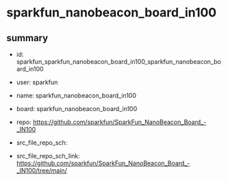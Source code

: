 # sparkfun_nanobeacon_board_in100
 
## summary 
* id: sparkfun_sparkfun_nanobeacon_board_in100_sparkfun_nanobeacon_board_in100
* user: sparkfun
* name: sparkfun_nanobeacon_board_in100
* board: sparkfun_nanobeacon_board_in100
* repo: https://github.com/sparkfun/SparkFun_NanoBeacon_Board_-_IN100



* src_file_repo_sch: 
* src_file_repo_sch_link: https://github.com/sparkfun/SparkFun_NanoBeacon_Board_-_IN100/tree/main/




